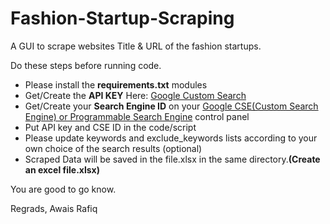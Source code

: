 # Fashion-Startup-Scraping
A GUI to scrape websites Title &amp; URL of the fashion startups.

Do these steps before running code.
- Please install the **requirements.txt** modules
- Get/Create the **API KEY** Here:  [Google Custom Search](https://developers.google.com/custom-search/v1/overview)
- Get/Create your **Search Engine ID** on your [Google CSE(Custom Search Engine) or Programmable Search Engine](https://programmablesearchengine.google.com/controlpanel/all) control panel
- Put API key and CSE ID in the code/script
- Please update keywords and exclude_keywords lists according to your own choice of the search results (optional)
- Scraped Data will be saved in the file.xlsx in the same directory.**(Create an excel file.xlsx)**

You are good to go know.

Regrads,
Awais Rafiq
